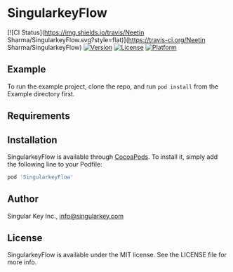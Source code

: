 # SingularkeyFlow

[![CI Status](https://img.shields.io/travis/Neetin Sharma/SingularkeyFlow.svg?style=flat)](https://travis-ci.org/Neetin Sharma/SingularkeyFlow)
[![Version](https://img.shields.io/cocoapods/v/SingularkeyFlow.svg?style=flat)](https://cocoapods.org/pods/SingularkeyFlow)
[![License](https://img.shields.io/cocoapods/l/SingularkeyFlow.svg?style=flat)](https://cocoapods.org/pods/SingularkeyFlow)
[![Platform](https://img.shields.io/cocoapods/p/SingularkeyFlow.svg?style=flat)](https://cocoapods.org/pods/SingularkeyFlow)

## Example

To run the example project, clone the repo, and run `pod install` from the Example directory first.

## Requirements

## Installation

SingularkeyFlow is available through [CocoaPods](https://cocoapods.org). To install
it, simply add the following line to your Podfile:

```ruby
pod 'SingularkeyFlow'
```

## Author

Singular Key Inc., info@singularkey.com

## License

SingularkeyFlow is available under the MIT license. See the LICENSE file for more info.
